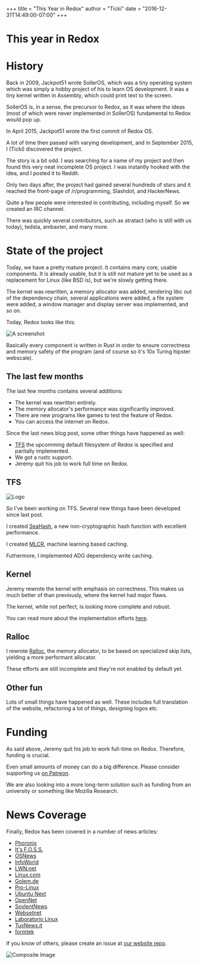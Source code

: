 +++
title = "This Year in Redox"
author = "Ticki"
date = "2016-12-31T14:49:00-07:00"
+++

# This year in Redox

# History

Back in 2009, Jackpot51 wrote SollerOS, which was a tiny operating system which was simply a hobby project of his to learn OS development. It was a tiny kernel written in Assembly, which could print text to the screen.

SollerOS is, in a sense, the precursor to Redox, as it was where the ideas (most of which were never implemented in SollerOS) fundamental to Redox would pop up.

In April 2015, Jackpot51 wrote the first commit of Redox OS.

A lot of time then passed with varying development, and in September 2015, I (Ticki) discovered the project.

The story is a bit odd. I was searching for a name of my project and then found this very neat incomplete OS project. I was instantly hooked with the idea, and I posted it to Reddit.

Only two days after, the project had gained several hundreds of stars and it reached the front-page of /r/programming, Slashdot, and HackerNews.

Quite a few people were interested in contributing, including myself. So we created an IRC channel.

There was quickly several contributors, such as stratact (who is still with us today), tedsta, ambaxter, and many more.

# State of the project

Today, we have a pretty mature project. It contains many core, usable components. It is already usable, but it is still not mature yet to be used as a replacement for Linux (like BSD is), but we're slowly getting there.

The kernel was rewritten, a memory allocator was added, rendering libc out of the dependency chain, several applications were added, a file system were added, a window manager and display server was implemented, and so on.

Today, Redox looks like this:

![A screenshot](https://redox-os.org/img/screenshot.png)

Basically every component is written in Rust in order to ensure correctness and memory safety of the program (and of course so it's 10x Turing hipster webscale).

## The last few months

The last few months contains several additions:

- The kernel was rewritten entirely.
- The memory allocator's performance was significantly improved.
- There are new programs like games to test the feature of Redox.
- You can access the internet on Redox.

Since the last news blog post, some other things have happened as well:

- [TFS](https://github.com/ticki/tfs) the upcomming default filesystem of Redox is specified and paritally implemented.
- We got a rustc support.
- Jeremy quit his job to work full time on Redox.

## TFS

![Logo](https://rawgit.com/ticki/tfs/master/icon.svg)

So I've been working on TFS. Several new things have been developed since last post.

I created [SeaHash](https://github.com/ticki/tfs/tree/master/seahash), a new non-cryptographic hash function with excellent performance.

I created [MLCR](https://github.com/ticki/tfs/tree/master/mlcr), machine learning based caching.

Futhermore, I implemented ADG dependency write caching.

## Kernel

Jeremy rewrote the kernel with emphasis on correctness. This makes us much better of than previously, where the kernel had major flaws.

The kernel, while not perfect, is looking more complete and robust.

You can read more about the implementation efforts [here](https://redox-os.org/news/this-summer-in-redox-15/).

## Ralloc

I rewrote [Ralloc](https://github.com/redox-os/ralloc/tree/skiplist), the memory allocator, to be based on specialized skip lists, yielding a more performant allocator.

These efforts are still incomplete and they're not enabled by default yet.

## Other fun

Lots of small things have happened as well. These includes full translation of the website, refactoring a lot of things, designing logos etc.

# Funding

As said above, Jeremy quit his job to work full-time on Redox. Therefore, funding is crucial.

Even small amounts of money can do a big difference. Please consider supporting us [on Patreon](https://www.patreon.com/redox_os).

We are also looking into a more long-term solution such as funding from an university or something like Mozilla Research.

# News Coverage

Finally, Redox has been covered in a number of news articles:

- [Phoronix](https://www.phoronix.com/scan.php?page=news_item&px=Redos-OS-Intro)
- [It's F.O.S.S.](https://itsfoss.com/redox-os-an-operating-system-written-in-rust/)
- [OSNews](http://www.osnews.com/story/29131/The_Redox_operating_system)
- [InfoWorld](http://www.infoworld.com/article/3046100/open-source-tools/rusts-redox-os-could-show-linux-a-few-new-tricks.html)
- [LWN.net](https://lwn.net/Articles/682591/)
- [Linux.com](https://www.linux.com/news/rusts-redox-os-could-show-linux-few-new-tricks)
- [Golem.de](http://www.golem.de/news/redox-os-wer-nicht-rustet-rostet-1612-124867.html)
- [Pro-Linux](http://www.pro-linux.de/news/1/23383/betriebssystem-redox-in-rust-geschrieben.html)
- [Ubuntu Next](http://ubuntunext.com/2016/06/23/redox-os-your-next-generation-operating-system)
- [OpenNet](https://www.opennet.ru/opennews/art.shtml?num=43105)
- [SoylentNews](https://soylentnews.org/article.pl?sid=16/03/22/0116231)
- [Websetnet](https://websetnet.com/redox-os-operating-system-written-rust/)
- [Laboratorio Linux](http://laboratoriolinux.es/index.php/-noticias-mundo-linux-/distribuciones/16043-redox-os-el-sistema-operativo-de-codigo-abierto-alternativo-a-linux.html)
- [TuxNews.it](http://tuxnews.it/redox-nasce-il-sistema-operativo-da-26-mb-unix-like-scritto-in-rust/)
- [formtek](http://formtek.com/blog/operating-systems-rust-redox-an-next-generation-attempt-to-plug-linux-os-gaps/)

If you know of others, please create an issue at [our website repo](https://github.com/redox-os/website).

![Composite Image](http://i.imgur.com/dwNevsk.jpg)
